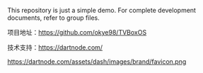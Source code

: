 This repository is just a simple demo. For complete development documents, refer to group files.

项目地址：https://github.com/okye98/TVBoxOS

技术支持：https://dartnode.com/

https://dartnode.com/assets/dash/images/brand/favicon.png
